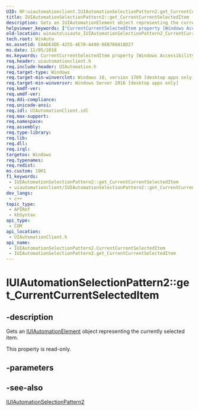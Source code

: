 ```yaml
---
UID: NF:uiautomationclient.IUIAutomationSelectionPattern2.get_CurrentCurrentSelectedItem
title: IUIAutomationSelectionPattern2::get_CurrentCurrentSelectedItem (uiautomationclient.h)
description: Gets an IUIAutomationElement object representing the currently selected item.
helpviewer_keywords: ["CurrentCurrentSelectedItem property [Windows Accessibility]","CurrentCurrentSelectedItem property [Windows Accessibility]","IUIAutomationSelectionPattern2 interface","IUIAutomationSelectionPattern2 interface [Windows Accessibility]","CurrentCurrentSelectedItem property","IUIAutomationSelectionPattern2.CurrentCurrentSelectedItem","IUIAutomationSelectionPattern2.get_CurrentCurrentSelectedItem","IUIAutomationSelectionPattern2::CurrentCurrentSelectedItem","IUIAutomationSelectionPattern2::get_CurrentCurrentSelectedItem","get_CurrentCurrentSelectedItem","uiautomationclient/IUIAutomationSelectionPattern2::CurrentCurrentSelectedItem","uiautomationclient/IUIAutomationSelectionPattern2::get_CurrentCurrentSelectedItem","winauto.uiauto_IUIAutomationSelectionPattern2_CurrentCurrentSelectedItem"]
old-location: winauto\uiauto_IUIAutomationSelectionPattern2_CurrentCurrentSelectedItem.htm
tech.root: WinAuto
ms.assetid: EAADE4DE-4255-4E70-A498-0EB786818D27
ms.date: 12/05/2018
ms.keywords: CurrentCurrentSelectedItem property [Windows Accessibility], CurrentCurrentSelectedItem property [Windows Accessibility],IUIAutomationSelectionPattern2 interface, IUIAutomationSelectionPattern2 interface [Windows Accessibility],CurrentCurrentSelectedItem property, IUIAutomationSelectionPattern2.CurrentCurrentSelectedItem, IUIAutomationSelectionPattern2.get_CurrentCurrentSelectedItem, IUIAutomationSelectionPattern2::CurrentCurrentSelectedItem, IUIAutomationSelectionPattern2::get_CurrentCurrentSelectedItem, get_CurrentCurrentSelectedItem, uiautomationclient/IUIAutomationSelectionPattern2::CurrentCurrentSelectedItem, uiautomationclient/IUIAutomationSelectionPattern2::get_CurrentCurrentSelectedItem, winauto.uiauto_IUIAutomationSelectionPattern2_CurrentCurrentSelectedItem
req.header: uiautomationclient.h
req.include-header: UIAutomation.h
req.target-type: Windows
req.target-min-winverclnt: Windows 10, version 1709 [desktop apps only]
req.target-min-winversvr: Windows Server 2016 [desktop apps only]
req.kmdf-ver: 
req.umdf-ver: 
req.ddi-compliance: 
req.unicode-ansi: 
req.idl: UIAutomationClient.idl
req.max-support: 
req.namespace: 
req.assembly: 
req.type-library: 
req.lib: 
req.dll: 
req.irql: 
targetos: Windows
req.typenames: 
req.redist: 
ms.custom: 19H1
f1_keywords:
 - IUIAutomationSelectionPattern2::get_CurrentCurrentSelectedItem
 - uiautomationclient/IUIAutomationSelectionPattern2::get_CurrentCurrentSelectedItem
dev_langs:
 - c++
topic_type:
 - APIRef
 - kbSyntax
api_type:
 - COM
api_location:
 - UIAutomationClient.h
api_name:
 - IUIAutomationSelectionPattern2.CurrentCurrentSelectedItem
 - IUIAutomationSelectionPattern2.get_CurrentCurrentSelectedItem
---
```


# IUIAutomationSelectionPattern2::get_CurrentCurrentSelectedItem


## -description

Gets an <a href="https://docs.microsoft.com/windows/desktop/api/uiautomationclient/nn-uiautomationclient-iuiautomationelement">IUIAutomationElement</a> object representing the currently selected item.

This property is read-only.

## -parameters

## -see-also

<a href="https://docs.microsoft.com/windows/desktop/api/uiautomationclient/nn-uiautomationclient-iuiautomationselectionpattern2">IUIAutomationSelectionPattern2</a>

